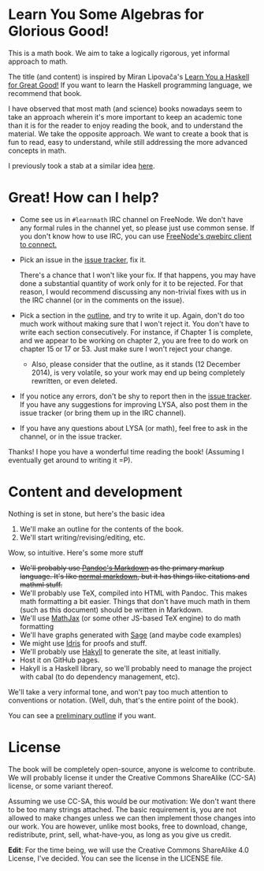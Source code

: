 # Learn You Some Algebras for Glorious Good!

This is a math book. We aim to take a logically rigorous, yet informal approach
to math.

The title (and content) is inspired by Miran Lipovača's
[Learn You a Haskell for Great Good!](http://learnyouahaskell.com/) If you want
to learn the Haskell programming language, we recommend that book.

I have observed that most math (and science) books nowadays seem to take
an approach wherein it's more important to keep an academic tone than it
is for the reader to enjoy reading the book, and to understand the
material. We take the opposite approach. We want to create a book that
is fun to read, easy to understand, while still addressing the more
advanced concepts in math.

I previously took a stab at a similar idea [here](https://github.com/pharpend/lyaa).

# Great! How can I help?

* Come see us in `#learnmath` IRC channel on FreeNode. We don't have any
  formal rules in the channel yet, so please just use common sense.  If
  you don't know how to use IRC, you can use [FreeNode's qwebirc client
  to
  connect.](http://webchat.freenode.net/?channels=%23learnmath&uio=MT11bmRlZmluZWQb1)

*   Pick an issue in the [issue tracker](https://github.com/pharpend/lysa/issues),
    fix it. 

    There's a chance that I won't like your fix. If that happens, you may have
    done a substantial quantity of work only for it to be rejected. For that
    reason, I would recommend discussing any non-trivial fixes with us in the
    IRC channel (or in the comments on the issue). 

* Pick a section in the [outline](/outline.html), and try to write it up. Again,
  don't do too much work without making sure that I won't reject it. You don't
  have to write each section consecutively. For instance, if Chapter 1 is
  complete, and we appear to be working on chapter 2, you are free to do work on
  chapter 15 or 17 or 53. Just make sure I won't reject your change.

    + Also, please consider that the outline, as it stands (12 December 2014),
      is very volatile, so your work may end up being completely rewritten, or
      even deleted.

* If you notice any errors, don't be shy to report then in the
  [issue tracker](//github.com/pharpend/lysa/issues). If you have any
  suggestions for improving LYSA, also post them in the issue tracker (or bring
  them up in the IRC channel). 

* If you have any questions about LYSA (or math), feel free to ask in the
  channel, or in the issue tracker.

Thanks! I hope you have a wonderful time reading the book! (Assuming I
eventually get around to writing it =P).

# Content and development

Nothing is set in stone, but here's the basic idea

1. We'll make an outline for the contents of the book.
2. We'll start writing/revising/editing, etc.

Wow, so intuitive. Here's some more stuff

* ~~We'll probably use
  [Pandoc's Markdown](http://johnmacfarlane.net/pandoc/README.html#pandocs-markdown)
  as the primary markup language. It's like
  [normal markdown](http://daringfireball.net/projects/markdown/), but it has
  things like citations and mathml stuff.~~
* We'll probably use TeX, compiled into HTML with Pandoc. This makes
  math formatting a bit easier. Things that don't have much math in them
  (such as this document) should be written in Markdown.
* We'll use [MathJax](http://www.mathjax.org/) (or some other JS-based TeX
  engine) to do math formatting
* We'll have graphs generated with [Sage](http://www.sagemath.org/) (and maybe
  code examples)
* We might use [Idris](http://www.idris-lang.org/) for proofs and stuff.
* We'll probably use [Hakyll](http://jaspervdj.be/hakyll/) to generate the site,
  at least initially.
* Host it on GitHub pages.
* Hakyll is a Haskell library, so we'll probably need to manage the project with
  cabal (to do dependency management, etc).

We'll take a very informal tone, and won't pay too much attention to conventions
or notation. (Well, duh, that's the entire point of the book).

You can see a [preliminary outline](outline.html) if you want.

# License

The book will be completely open-source, anyone is welcome to contribute. We
will probably license it under the Creative Commons ShareAlike (CC-SA) license,
or some variant thereof.

Assuming we use CC-SA, this would be our motivation: We don't want there to be
too many strings attached. The basic requirement is, you are not allowed to make
changes unless we can then implement those changes into our work.  You are
however, unlike most books, free to download, change, redistribute, print, sell,
what-have-you, as long as you give us credit.

**Edit**: For the time being, we will use the Creative Commons
ShareAlike 4.0 License, I've decided. You can see the license in the
LICENSE file.

